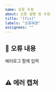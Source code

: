 ```yaml
---
name: 오류 수정
about: 오류 설명 및 수정
title: "[fix]"
labels: "오류해결"
assignees: ""
---
```


## 🤔 오류 내용

에러로그 함께 입력  
<br>

## ⚠ 에러 캡쳐

<br>
